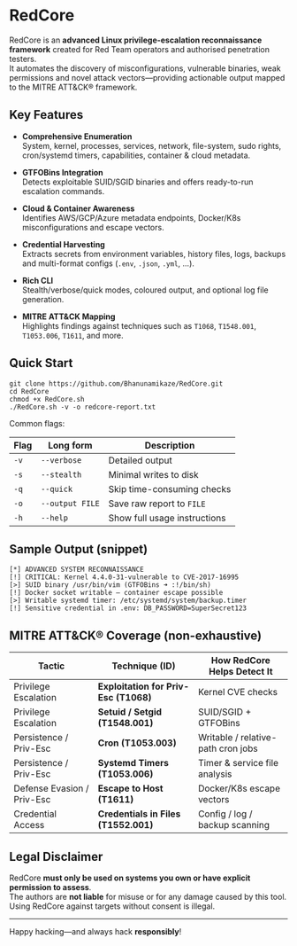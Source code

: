 # RedCore

RedCore is an **advanced Linux privilege-escalation reconnaissance framework** created for Red Team operators and authorised penetration testers.  
It automates the discovery of misconfigurations, vulnerable binaries, weak permissions and novel attack vectors—providing actionable output mapped to the MITRE ATT&CK® framework.

##  Key Features

- **Comprehensive Enumeration**  
  System, kernel, processes, services, network, file-system, sudo rights, cron/systemd timers, capabilities, container & cloud metadata.

- **GTFOBins Integration**  
  Detects exploitable SUID/SGID binaries and offers ready-to-run escalation commands.

- **Cloud & Container Awareness**  
  Identifies AWS/GCP/Azure metadata endpoints, Docker/K8s misconfigurations and escape vectors.

- **Credential Harvesting**  
  Extracts secrets from environment variables, history files, logs, backups and multi-format configs (`.env`, `.json`, `.yml`, …).

- **Rich CLI**  
  Stealth/verbose/quick modes, coloured output, and optional log file generation.

- **MITRE ATT&CK Mapping**  
  Highlights findings against techniques such as `T1068`, `T1548.001`, `T1053.006`, `T1611`, and more.

##  Quick Start

```
git clone https://github.com/Bhanunamikaze/RedCore.git
cd RedCore
chmod +x RedCore.sh
./RedCore.sh -v -o redcore-report.txt
```

Common flags:

| Flag | Long form        | Description                                    |
|------|------------------|------------------------------------------------|
| `-v` | `--verbose`      | Detailed output                                |
| `-s` | `--stealth`      | Minimal writes to disk                         |
| `-q` | `--quick`        | Skip time-consuming checks                     |
| `-o` | `--output FILE`  | Save raw report to `FILE`                      |
| `-h` | `--help`         | Show full usage instructions                   |

##  Sample Output (snippet)

```
[*] ADVANCED SYSTEM RECONNAISSANCE
[!] CRITICAL: Kernel 4.4.0-31-vulnerable to CVE-2017-16995
[>] SUID binary /usr/bin/vim (GTFOBins ➜ :!/bin/sh)
[!] Docker socket writable – container escape possible
[>] Writable systemd timer: /etc/systemd/system/backup.timer
[!] Sensitive credential in .env: DB_PASSWORD=SuperSecret123
```

##  MITRE ATT&CK® Coverage (non-exhaustive)

| Tactic | Technique (ID) | How RedCore Helps Detect It |
|--------|----------------|-----------------------------|
| Privilege Escalation | **Exploitation for Priv-Esc (T1068)** | Kernel CVE checks |
| Privilege Escalation | **Setuid / Setgid (T1548.001)** | SUID/SGID + GTFOBins |
| Persistence / Priv-Esc | **Cron (T1053.003)** | Writable / relative-path cron jobs |
| Persistence / Priv-Esc | **Systemd Timers (T1053.006)** | Timer & service file analysis |
| Defense Evasion / Priv-Esc | **Escape to Host (T1611)** | Docker/K8s escape vectors |
| Credential Access | **Credentials in Files (T1552.001)** | Config / log / backup scanning |

##  Legal Disclaimer

RedCore **must only be used on systems you own or have explicit permission to assess**.  
The authors are **not liable** for misuse or for any damage caused by this tool.  
Using RedCore against targets without consent is illegal.

---

Happy hacking—and always hack **responsibly**!
```
